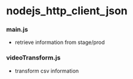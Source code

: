 # nodejs_http_client_json

### main.js
- retrieve information from stage/prod
### videoTransform.js
- transform csv information

